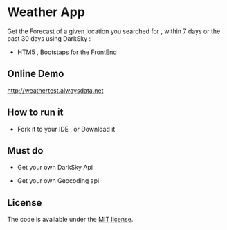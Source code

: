 # Weather App
 Get the Forecast of a given location you searched for , within 7 days or the past 30 days using DarkSky :
 - HTM5 , Bootstaps for the FrontEnd
 
 
  ## Online Demo 
  http://weathertest.alwaysdata.net
 
 
 ## How to run it 
 - Fork it to  your IDE , or Download it 

 
 
 
 
 ## Must do 
 - Get your own DarkSky Api

 - Get your own Geocoding api 
 
 
 
 

## License

The code is available under the [MIT license](LICENSE.txt).



